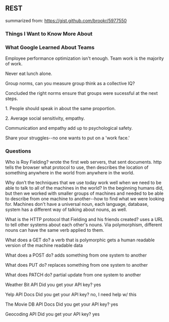 ## REST
summarized from: https://gist.github.com/brookr/5977550


### Things I Want to Know More About

### What Google Learned About Teams

<p> Employee performance optimization isn't enough. Team work is the majority of work. </p>
<p> Never eat lunch alone. </p>
<p> Group norms, can you measure group think as a collective IQ? </p>
<p> Concluded the right norms ensure that groups were sucessful at the next steps. </p>
<p> 1. People should speak in about the same proportion. </p>
<p> 2. Average social sensitivity, empathy. </p>
<p> Communication and empathy add up to psychological safety. </p>
<p> Share your struggles--no one wants to put on a 'work face.' </p>

### Questions

Who is Roy Fielding?
wrote the first web servers, that sent documents. http tells the browser what protocol to use, then describes the location of something anywhere in the world from anywhere in the world. 

Why don’t the techniques that we use today work well when we need to be able to talk to all of the machines in the world?
In the beginning humans did, but then we worked with smaller groups of machines and needed to be able to describe from one machine to another--how to find what we were looking for. Machines don't have a universal noun, each language, database, system has a different way of talking about nouns, as well. 

What is the HTTP protocol that Fielding and his friends created?
uses a URL to tell other systems about each other's nouns. Via polymorphism, different nouns can have the same verb applied to them.

What does a GET do? a verb that is polymorphic
gets a human readable version of the machine readable data

What does a POST do?
adds something from one system to another

What does PUT do?
replaces something from one system to another

What does PATCH do?
partial update from one system to another


Weather Bit API Did you get your API key? yes


Yelp API Docs Did you get your API key? no, I need help w/ this


The Movie DB API Docs Did you get your API key? yes


Geocoding API Did you get your API key? yes